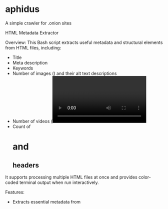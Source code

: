 # aphidus
A simple crawler for .onion sites










HTML Metadata Extractor

Overview:
This Bash script extracts useful metadata and structural elements from HTML files, including:
- Title
- Meta description
- Keywords
- Number of images (<img>) and their alt text descriptions
- Number of videos (<video>)
- Count of <h1> and <h2> headers

It supports processing multiple HTML files at once and provides color-coded terminal output when run interactively.

Features:
- Extracts essential metadata from <title> and <meta> tags
- Counts media elements like images and videos
- Extracts alt attributes from images
- Counts headings (<h1> and <h2>)
- Works with multiple files (*.html)
- Supports color-coded terminal output

Installation & Usage:

1. Clone the repository:
   git clone https://github.com/yourusername/html-metadata-extractor.git
   cd html-metadata-extractor

2. Make the script executable:
   chmod +x extract_html_info.sh

3. Run the script:
   ./extract_html_info.sh *.html

Redirecting output (without colors):
If you want to save the output to a file (without color codes), use:
   ./extract_html_info.sh *.html > output.txt

Example Output:
Processing: example.html
Title: Example Web Page
Description: This is a sample website description.
Keywords: sample, example, website
-----------------------------------
Number of Images: 5
Image Alt Texts:
 - Logo image
 - Hero banner
 - Thumbnail preview
Number of Videos: 2
Number of <h1> Headers: 1
Number of <h2> Headers: 3
===================================

How It Works:
The script uses:
- grep and sed to extract <title> and <meta> information.
- grep to count media tags (<img> and <video>).
- Regular expressions to extract text between HTML tags.
- ANSI escape codes for color-coded output (disabled when redirected).

License:
This project is licensed under the MIT License - see the LICENSE file for details.

Contributing:
Feel free to fork the repository and submit pull requests! Suggestions and improvements are welcome.
